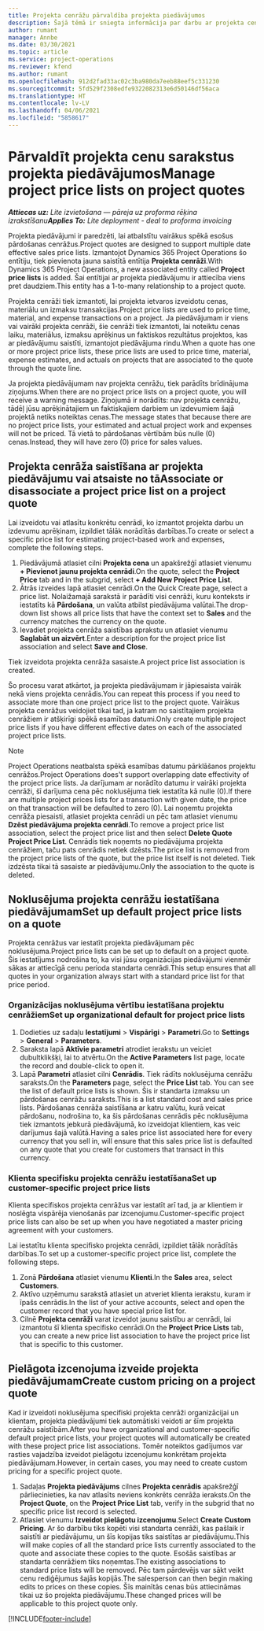 ```yaml
---
title: Projekta cenrāžu pārvaldība projekta piedāvājumos
description: Šajā tēmā ir sniegta informācija par darbu ar projekta cenrāžiem piedāvājumos.
author: rumant
manager: Annbe
ms.date: 03/30/2021
ms.topic: article
ms.service: project-operations
ms.reviewer: kfend
ms.author: rumant
ms.openlocfilehash: 912d2fad33ac02c3ba980da7eeb88eef5c331230
ms.sourcegitcommit: 5fd529f2308edfe9322082313e6d50146df56aca
ms.translationtype: HT
ms.contentlocale: lv-LV
ms.lasthandoff: 04/06/2021
ms.locfileid: "5858617"
---
```

# <a name="manage-project-price-lists-on-project-quotes"></a><span data-ttu-id="c0aa1-103">Pārvaldīt projekta cenu sarakstus projekta piedāvājumos</span><span class="sxs-lookup"><span data-stu-id="c0aa1-103">Manage project price lists on project quotes</span></span> 

<span data-ttu-id="c0aa1-104">_**Attiecas uz:** Lite izvietošana — pāreja uz proforma rēķina izrakstīšanu_</span><span class="sxs-lookup"><span data-stu-id="c0aa1-104">_**Applies To:** Lite deployment - deal to proforma invoicing_</span></span>

<span data-ttu-id="c0aa1-105">Projekta piedāvājumi ir paredzēti, lai atbalstītu vairākus spēkā esošus pārdošanas cenrāžus.</span><span class="sxs-lookup"><span data-stu-id="c0aa1-105">Project quotes are designed to support multiple date effective sales price lists.</span></span> <span data-ttu-id="c0aa1-106">Izmantojot Dynamics 365 Project Operations šo entītiju, tiek pievienota jauna saistītā entītija **Projekta cenrāži**.</span><span class="sxs-lookup"><span data-stu-id="c0aa1-106">With Dynamics 365 Project Operations, a new associated entity called **Project price lists** is added.</span></span> <span data-ttu-id="c0aa1-107">Šai entītijai ar projekta piedāvājumu ir attiecība viens pret daudziem.</span><span class="sxs-lookup"><span data-stu-id="c0aa1-107">This entity has a 1-to-many relationship to a project quote.</span></span>

<span data-ttu-id="c0aa1-108">Projekta cenrāži tiek izmantoti, lai projekta ietvaros izveidotu cenas, materiālu un izmaksu transakcijas.</span><span class="sxs-lookup"><span data-stu-id="c0aa1-108">Project price lists are used to price time, material, and expense transactions on a project.</span></span> <span data-ttu-id="c0aa1-109">Ja piedāvājumam ir viens vai vairāki projekta cenrāži, šie cenrāži tiek izmantoti, lai noteiktu cenas laiku, materiālus, izmaksu aprēķinus un faktiskos rezultātus projektos, kas ar piedāvājumu saistīti, izmantojot piedāvājuma rindu.</span><span class="sxs-lookup"><span data-stu-id="c0aa1-109">When a quote has one or more project price lists, these price lists are used to price time, material, expense estimates, and actuals on projects that are associated to the quote through the quote line.</span></span>

<span data-ttu-id="c0aa1-110">Ja projekta piedāvājumam nav projekta cenrāžu, tiek parādīts brīdinājuma ziņojums.</span><span class="sxs-lookup"><span data-stu-id="c0aa1-110">When there are no project price lists on a project quote, you will receive a warning message.</span></span> <span data-ttu-id="c0aa1-111">Ziņojumā ir norādīts: nav projekta cenrāžu, tādēļ jūsu aprēķinātajiem un faktiskajiem darbiem un izdevumiem šajā projektā netiks noteiktas cenas.</span><span class="sxs-lookup"><span data-stu-id="c0aa1-111">The message states that because there are no project price lists, your estimated and actual project work and expenses will not be priced.</span></span> <span data-ttu-id="c0aa1-112">Tā vietā to pārdošanas vērtībām būs nulle (0) cenas.</span><span class="sxs-lookup"><span data-stu-id="c0aa1-112">Instead, they will have zero (0) price for sales values.</span></span>

## <a name="associate-or-disassociate-a-project-price-list-on-a-project-quote"></a><span data-ttu-id="c0aa1-113">Projekta cenrāža saistīšana ar projekta piedāvājumu vai atsaiste no tā</span><span class="sxs-lookup"><span data-stu-id="c0aa1-113">Associate or disassociate a project price list on a project quote</span></span>

<span data-ttu-id="c0aa1-114">Lai izveidotu vai atlasītu konkrētu cenrādi, ko izmantot projekta darbu un izdevumu aprēķinam, izpildiet tālāk norādītās darbības.</span><span class="sxs-lookup"><span data-stu-id="c0aa1-114">To create or select a specific price list for estimating project-based work and expenses, complete the following steps.</span></span>

1. <span data-ttu-id="c0aa1-115">Piedāvājumā atlasiet cilni **Projekta cena** un apakšrežģī atlasiet vienumu **+ Pievienot jaunu projekta cenrādi**.</span><span class="sxs-lookup"><span data-stu-id="c0aa1-115">On the quote, select the **Project Price** tab and in the subgrid, select **+ Add New Project Price List**.</span></span>
2. <span data-ttu-id="c0aa1-116">Ātrās izveides lapā atlasiet cenrādi.</span><span class="sxs-lookup"><span data-stu-id="c0aa1-116">On the Quick Create page, select a price list.</span></span> <span data-ttu-id="c0aa1-117">Nolaižamajā sarakstā ir parādīti visi cenrāži, kuru konteksts ir iestatīts kā **Pārdošana**, un valūta atbilst piedāvājuma valūtai.</span><span class="sxs-lookup"><span data-stu-id="c0aa1-117">The drop-down list shows all price lists that have the context set to **Sales** and the currency matches the currency on the quote.</span></span>
4. <span data-ttu-id="c0aa1-118">Ievadiet projekta cenrāža saistības aprakstu un atlasiet vienumu **Saglabāt un aizvērt**.</span><span class="sxs-lookup"><span data-stu-id="c0aa1-118">Enter a description for the project price list association and select **Save and Close**.</span></span>

<span data-ttu-id="c0aa1-119">Tiek izveidota projekta cenrāža sasaiste.</span><span class="sxs-lookup"><span data-stu-id="c0aa1-119">A project price list association is created.</span></span>

<span data-ttu-id="c0aa1-120">Šo procesu varat atkārtot, ja projekta piedāvājumam ir jāpiesaista vairāk nekā viens projekta cenrādis.</span><span class="sxs-lookup"><span data-stu-id="c0aa1-120">You can repeat this process if you need to associate more than one project price list to the project quote.</span></span> <span data-ttu-id="c0aa1-121">Vairākus projekta cenrāžus veidojiet tikai tad, ja katram no saistītajiem projekta cenrāžiem ir atšķirīgi spēkā esamības datumi.</span><span class="sxs-lookup"><span data-stu-id="c0aa1-121">Only create multiple project price lists if you have different effective dates on each of the associated project price lists.</span></span>

> [!NOTE]
> <span data-ttu-id="c0aa1-122">Project Operations neatbalsta spēkā esamības datumu pārklāšanos projektu cenrāžos.</span><span class="sxs-lookup"><span data-stu-id="c0aa1-122">Project Operations does't support overlapping date effectivity of the project price lists.</span></span> <span data-ttu-id="c0aa1-123">Ja darījumam ar norādīto datumu ir vairāki projekta cenrāži, šī darījuma cena pēc noklusējuma tiek iestatīta kā nulle (0).</span><span class="sxs-lookup"><span data-stu-id="c0aa1-123">If there are multiple project prices lists for a transaction with given date, the price on that transaction will be defaulted to zero (0).</span></span>
<span data-ttu-id="c0aa1-124">Lai noņemtu projekta cenrāža piesaisti, atlasiet projekta cenrādi un pēc tam atlasiet vienumu **Dzēst piedāvājuma projekta cenrādi**.</span><span class="sxs-lookup"><span data-stu-id="c0aa1-124">To remove a project price list association, select the project price list and then select **Delete Quote Project Price List**.</span></span> <span data-ttu-id="c0aa1-125">Cenrādis tiek noņemts no piedāvājuma projekta cenrāžiem, taču pats cenrādis netiek dzēsts.</span><span class="sxs-lookup"><span data-stu-id="c0aa1-125">The price list is removed from the project price lists of the quote, but the price list itself is not deleted.</span></span> <span data-ttu-id="c0aa1-126">Tiek izdzēsta tikai tā sasaiste ar piedāvājumu.</span><span class="sxs-lookup"><span data-stu-id="c0aa1-126">Only the association to the quote is deleted.</span></span>

## <a name="set-up-default-project-price-lists-on-a-quote"></a><span data-ttu-id="c0aa1-127">Noklusējuma projekta cenrāžu iestatīšana piedāvājumam</span><span class="sxs-lookup"><span data-stu-id="c0aa1-127">Set up default project price lists on a quote</span></span>

<span data-ttu-id="c0aa1-128">Projekta cenrāžus var iestatīt projekta piedāvājumam pēc noklusējuma.</span><span class="sxs-lookup"><span data-stu-id="c0aa1-128">Project price lists can be set up to default on a project quote.</span></span> <span data-ttu-id="c0aa1-129">Šis iestatījums nodrošina to, ka visi jūsu organizācijas piedāvājumi vienmēr sākas ar attiecīgā cenu perioda standarta cenrādi.</span><span class="sxs-lookup"><span data-stu-id="c0aa1-129">This setup ensures that all quotes in your organization always start with a standard price list for that price period.</span></span>

### <a name="set-up-organizational-default-for-project-price-lists"></a><span data-ttu-id="c0aa1-130">Organizācijas noklusējuma vērtību iestatīšana projektu cenrāžiem</span><span class="sxs-lookup"><span data-stu-id="c0aa1-130">Set up organizational default for project price lists</span></span>

1. <span data-ttu-id="c0aa1-131">Dodieties uz sadaļu **Iestatījumi** > **Vispārīgi** > **Parametri**.</span><span class="sxs-lookup"><span data-stu-id="c0aa1-131">Go to **Settings** > **General** > **Parameters**.</span></span>
2. <span data-ttu-id="c0aa1-132">Saraksta lapā **Aktīvie parametri** atrodiet ierakstu un veiciet dubultklikšķi, lai to atvērtu.</span><span class="sxs-lookup"><span data-stu-id="c0aa1-132">On the **Active Parameters** list page, locate the record and double-click to open it.</span></span> 
3. <span data-ttu-id="c0aa1-133">Lapā **Parametri** atlasiet cilni **Cenrādis**. Tiek rādīts noklusējuma cenrāžu saraksts.</span><span class="sxs-lookup"><span data-stu-id="c0aa1-133">On the **Parameters** page, select the **Price List** tab. You can see the list of default price lists is shown.</span></span> <span data-ttu-id="c0aa1-134">Šis ir standarta izmaksu un pārdošanas cenrāžu saraksts.</span><span class="sxs-lookup"><span data-stu-id="c0aa1-134">This is a list standard cost and sales price lists.</span></span> <span data-ttu-id="c0aa1-135">Pārdošanas cenrāža saistīšana ar katru valūtu, kurā veicat pārdošanu, nodrošina to, ka šis pārdošanas cenrādis pēc noklusējuma tiek izmantots jebkurā piedāvājumā, ko izveidojat klientiem, kas veic darījumus šajā valūtā.</span><span class="sxs-lookup"><span data-stu-id="c0aa1-135">Having a sales price list associated here for every currency that you sell in, will ensure that this sales price list is defaulted on any quote that you create for customers that transact in this currency.</span></span>

### <a name="set-up-customer-specific-project-price-lists"></a><span data-ttu-id="c0aa1-136">Klienta specifisku projekta cenrāžu iestatīšana</span><span class="sxs-lookup"><span data-stu-id="c0aa1-136">Set up customer-specific project price lists</span></span>

<span data-ttu-id="c0aa1-137">Klienta specifiskos projekta cenrāžus var iestatīt arī tad, ja ar klientiem ir noslēgta vispārēja vienošanās par izcenojumu.</span><span class="sxs-lookup"><span data-stu-id="c0aa1-137">Customer-specific project price lists can also be set up when you have negotiated a master pricing agreement with your customers.</span></span>

<span data-ttu-id="c0aa1-138">Lai iestatītu klienta specifisko projekta cenrādi, izpildiet tālāk norādītās darbības.</span><span class="sxs-lookup"><span data-stu-id="c0aa1-138">To set up a customer-specific project price list, complete the following steps.</span></span>

1. <span data-ttu-id="c0aa1-139">Zonā **Pārdošana** atlasiet vienumu **Klienti**.</span><span class="sxs-lookup"><span data-stu-id="c0aa1-139">In the **Sales** area, select **Customers**.</span></span>
2. <span data-ttu-id="c0aa1-140">Aktīvo uzņēmumu sarakstā atlasiet un atveriet klienta ierakstu, kuram ir īpašs cenrādis.</span><span class="sxs-lookup"><span data-stu-id="c0aa1-140">In the list of your active accounts, select and open the customer record that you have special price list for.</span></span>
3. <span data-ttu-id="c0aa1-141">Cilnē **Projekta cenrāži** varat izveidot jaunu saistību ar cenrādi, lai izmantotu šī klienta specifisko cenrādi.</span><span class="sxs-lookup"><span data-stu-id="c0aa1-141">On the **Project Price Lists** tab, you can create a new price list association to have the project price list that is specific to this customer.</span></span>

## <a name="create-custom-pricing-on-a-project-quote"></a><span data-ttu-id="c0aa1-142">Pielāgota izcenojuma izveide projekta piedāvājumam</span><span class="sxs-lookup"><span data-stu-id="c0aa1-142">Create custom pricing on a project quote</span></span>

<span data-ttu-id="c0aa1-143">Kad ir izveidoti noklusējuma specifiski projekta cenrāži organizācijai un klientam, projekta piedāvājumi tiek automātiski veidoti ar šīm projekta cenrāžu saistībām.</span><span class="sxs-lookup"><span data-stu-id="c0aa1-143">After you have organizational and customer-specific default project price lists, your project quotes will automatically be created with these project price list associations.</span></span> <span data-ttu-id="c0aa1-144">Tomēr noteiktos gadījumos var rasties vajadzība izveidot pielāgotu izcenojumu konkrētam projekta piedāvājumam.</span><span class="sxs-lookup"><span data-stu-id="c0aa1-144">However, in certain cases, you may need to create custom pricing for a specific project quote.</span></span> 

1. <span data-ttu-id="c0aa1-145">Sadaļas **Projekta piedāvājums** cilnes **Projekta cenrādis** apakšrežģī pārliecinieties, ka nav atlasīts neviens konkrēts cenrāža ieraksts.</span><span class="sxs-lookup"><span data-stu-id="c0aa1-145">On the **Project Quote**, on the **Project Price List** tab, verify in the subgrid that no specific price list record is selected.</span></span>
2. <span data-ttu-id="c0aa1-146">Atlasiet vienumu **Izveidot pielāgotu izcenojumu**.</span><span class="sxs-lookup"><span data-stu-id="c0aa1-146">Select **Create Custom Pricing**.</span></span> <span data-ttu-id="c0aa1-147">Ar šo darbību tiks kopēti visi standarta cenrāži, kas pašlaik ir saistīti ar piedāvājumu, un šīs kopijas tiks saistītas ar piedāvājumu.</span><span class="sxs-lookup"><span data-stu-id="c0aa1-147">This will make copies of all the standard price lists currently associated to the quote and associate these copies to the quote.</span></span> <span data-ttu-id="c0aa1-148">Esošās saistības ar standarta cenrāžiem tiks noņemtas.</span><span class="sxs-lookup"><span data-stu-id="c0aa1-148">The existing associations to standard price lists will be removed.</span></span> <span data-ttu-id="c0aa1-149">Pēc tam pārdevējs var sākt veikt cenu rediģējumus šajās kopijās.</span><span class="sxs-lookup"><span data-stu-id="c0aa1-149">The salesperson can then begin making edits to prices on these copies.</span></span> <span data-ttu-id="c0aa1-150">Šīs mainītās cenas būs attiecināmas tikai uz šo projekta piedāvājumu.</span><span class="sxs-lookup"><span data-stu-id="c0aa1-150">These changed prices will be applicable to this project quote only.</span></span>


[!INCLUDE[footer-include](../../includes/footer-banner.md)]
